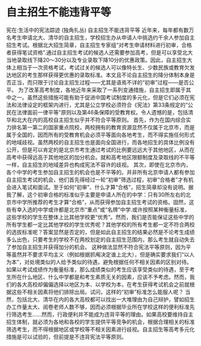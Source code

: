 # 自主招生不能违背平等

宪在:生活中的宪法踪迹 (独角扎丛)
自主招生不能违背平等
近年来，每年都有数万名考生申请北大、清华的自主招生，学校招生办从申请人中挑选约千余人参加自主招生考试。根据北大招生简章，自主招生专家组“对考生申请材料进行初审，合格者获得笔试资格”.通过自主招生考试的候选人还需要参加高考，但是可以享受北大当地录取线下降20～30分以及专业录取下降10分的优惠政策。因此，自主招生大体上相当于一次资格考试，考试过关的候选人可以像特长生、少数民族或教育欠发达地区的考生那样获得更优惠的录取标准。本文且不论自主招生的降分体制本身是否正当，而只限于讨论自主招生过程——尤其是语焉不详的“初审”过程——是否公平。
为了改革高考制度，各地近年来采取了一系列变通措施，自主招生即属于其中之一。虽然这些措施可能有助于促进中国考试制度的多元化，但是它们必须在宪法和法律设定的框架内进行，尤其是公立学校必须符合《宪法》第33条规定的“公民在法律面前一律平等”原则以及第46条保障的受教育权。令人遗憾的是，包括清华和北大在内的高校自主招生似乎并不符合平等原则。
首先，作为在国内综合实力排名第一第二的国家重点院校，两校拥有的教育资源显然不仅属于北京市，而是属于全国的，因而所有的受教育机会必须平等面向各地考生，而不得实施任何形式的地域歧视。虽然两校的自主招生也是面向全国进行，而各地招生的具体比例没有公开，但是可以肯定的是北京市考生通过考试的比例要远远大于其他地区，从而在高考中获得远高于其他地区的加分机会。就和高考地区限额制度及录取线的不平等一样，自主招生的地域差异也构成宪法不容许的歧视。
其次，即使在北京市内，各个中学的考生参加自主招生的机会也是不平等的。并非所有北京申请人都有参加自主招生考试的机会，他们首先得经过一轮“初审”筛选过程，初审“合格者”才有机会进入笔试和面试。至于如何“初审”、什么才算“合格”，招生简章却没有说明。据我了解，这个初审合格的标准似乎主要是申请人所在的中学：只有30所左右的北京市中学所推荐的考生才算“合格”，从而获得参加自主招生考试的资格。固然，这些有幸入选的中学或许都是北京市“重点”或“名牌”中学.或许按照某种衡量标准，这些学校的学生在整体上比其他学校更“优秀”。然而，我们是否能保证这些中学的所有学生都一定比其他学校的学生优秀呢？其他学校的所有考生都一定不符合两校的选拔标准呢？答案显然是否定的，但是如此自主招生的结果必然是不论考生成绩多么出色，只要考生的学校不在两校划定的自主招生范围内，那么考生就自动失去了参加自主招生并获得加分的机会。
这种做法显然不符合宪法平等原则，因为平等虽然并不要求平均主义（例如根据抓阄决定谁上北大），但是确实要求我们“以人为本”，对处境类似的人给予类似的待遇，避免根据任何不相关因素的区别对待。如果以考试成绩作为衡量标准，那么成绩类似的考生应该享受类似的待遇，至于考生所在什么地区、什么中学都是和考生素质无关的因素，应该不予考虑。然而，我们的各大高校却偏偏选择以地区为本、以学校为本，在考生获得考试机会之前就根据这些不相关因素将他们排除出局。试问，这样的“初审”标准怎么能服人呢？
当然，包括北大、清华在内的各大高校都可以找出一大堆理由为自己辩护，譬如招生办工作量太大、阅卷老师人数不够，因而必须根据毕业所在学校这样的便利标准先行筛选考生……然而，行政便利并不能成为违背平等的理由。如果高校要维持自主招生体制，就必须为各地和各校的学生提供平等竞争的机会，根据合理相关的标准筛选考生，而不得根据地区或学校等不相关因素进行歧视。自主招生等高考多元化措施是可以试验的，但前提是不违背宪法平等原则。